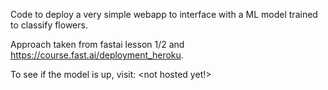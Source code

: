 Code to deploy a very simple webapp to interface with a ML model trained to classify flowers.

Approach taken from fastai lesson 1/2 and https://course.fast.ai/deployment_heroku.

To see if the model is up, visit: <not hosted yet!>
